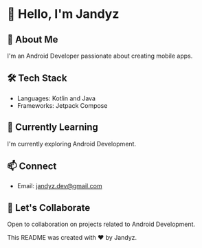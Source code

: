 # 👋 Hello, I'm Jandyz

## 🚀 About Me

I'm an Android Developer passionate about creating mobile apps.

## 🛠️ Tech Stack

- Languages: Kotlin and Java
- Frameworks: Jetpack Compose

## 🌱 Currently Learning

I'm currently exploring Android Development.



## 📫 Connect

- Email: jandyz.dev@gmail.com


## 🤝 Let's Collaborate

Open to collaboration on projects related to Android Development.


This README was created with ❤️ by Jandyz.


